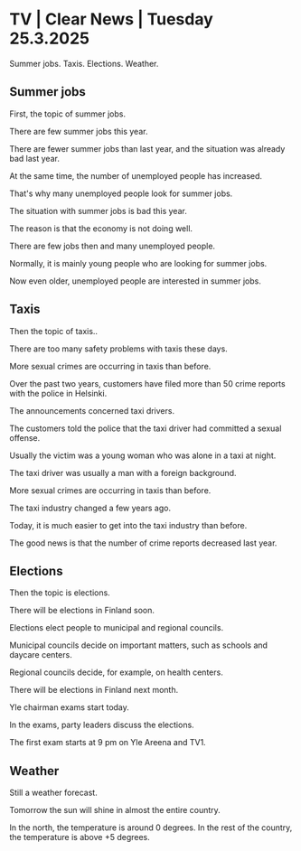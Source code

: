 # TV \| Clear News \| Tuesday 25.3.2025

Summer jobs. Taxis. Elections. Weather.

## Summer jobs

First, the topic of summer jobs.

There are few summer jobs this year.

There are fewer summer jobs than last year, and the situation was already bad last year.

At the same time, the number of unemployed people has increased.

That's why many unemployed people look for summer jobs.

The situation with summer jobs is bad this year.

The reason is that the economy is not doing well.

There are few jobs then and many unemployed people.

Normally, it is mainly young people who are looking for summer jobs.

Now even older, unemployed people are interested in summer jobs.

## Taxis

Then the topic of taxis..

There are too many safety problems with taxis these days.

More sexual crimes are occurring in taxis than before.

Over the past two years, customers have filed more than 50 crime reports with the police in Helsinki.

The announcements concerned taxi drivers.

The customers told the police that the taxi driver had committed a sexual offense.

Usually the victim was a young woman who was alone in a taxi at night.

The taxi driver was usually a man with a foreign background.

More sexual crimes are occurring in taxis than before.

The taxi industry changed a few years ago.

Today, it is much easier to get into the taxi industry than before.

The good news is that the number of crime reports decreased last year.

## Elections

Then the topic is elections.

There will be elections in Finland soon.

Elections elect people to municipal and regional councils.

Municipal councils decide on important matters, such as schools and daycare centers.

Regional councils decide, for example, on health centers.

There will be elections in Finland next month.

Yle chairman exams start today.

In the exams, party leaders discuss the elections.

The first exam starts at 9 pm on Yle Areena and TV1.

## Weather

Still a weather forecast.

Tomorrow the sun will shine in almost the entire country.

In the north, the temperature is around 0 degrees. In the rest of the country, the temperature is above +5 degrees.

